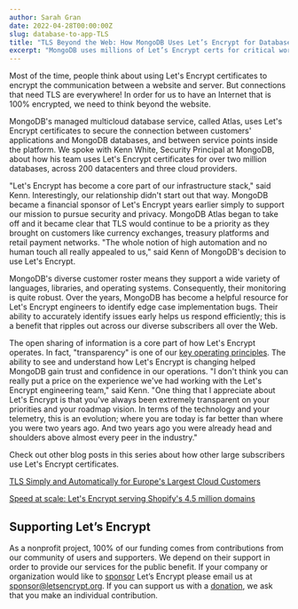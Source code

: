 ```yaml
---
author: Sarah Gran
date: 2022-04-28T00:00:00Z
slug: database-to-app-TLS
title: "TLS Beyond the Web: How MongoDB Uses Let’s Encrypt for Database-to-Application Security"
excerpt: "MongoDB uses millions of Let’s Encrypt certs for critical workloads."
---
```


Most of the time, people think about using Let's Encrypt certificates to encrypt the communication between a website and server. But connections that need TLS are everywhere! In order for us to have an Internet that is 100% encrypted, we need to think beyond the website.

MongoDB's managed multicloud database service, called Atlas, uses Let's Encrypt certificates to secure the connection between customers' applications and MongoDB databases, and between service points inside the platform. We spoke with Kenn White, Security Principal at MongoDB, about how his team uses Let's Encrypt certificates for over two million databases, across 200 datacenters and three cloud providers.

&quot;Let's Encrypt has become a core part of our infrastructure stack,&quot; said Kenn. Interestingly, our relationship didn't start out that way. MongoDB became a financial sponsor of Let's Encrypt years earlier simply to support our mission to pursue security and privacy. MongoDB Atlas began to take off and it became clear that TLS would continue to be a priority as they brought on customers like currency exchanges, treasury platforms and retail payment networks. &quot;The whole notion of high automation and no human touch all really appealed to us,&quot; said Kenn of MongoDB's decision to use Let's Encrypt.

MongoDB's diverse customer roster means they support a wide variety of languages, libraries, and operating systems. Consequently, their monitoring is quite robust. Over the years, MongoDB has become a helpful resource for Let's Encrypt engineers to identify edge case implementation bugs. Their ability to accurately identify issues early helps us respond efficiently; this is a benefit that ripples out across our diverse subscribers all over the Web.

The open sharing of information is a core part of how Let's Encrypt operates. In fact, &quot;transparency&quot; is one of our [key operating principles](/about/). The ability to see and understand how Let's Encrypt is changing helped MongoDB gain trust and confidence in our operations. &quot;I don't think you can really put a price on the experience we've had working with the Let's Encrypt engineering team,&quot; said Kenn. &quot;One thing that I appreciate about Let's Encrypt is that you've always been extremely transparent on your priorities and your roadmap vision. In terms of the technology and your telemetry, this is an evolution; where you are today is far better than where you were two years ago. And two years ago you were already head and shoulders above almost every peer in the industry.&quot;

Check out other blog posts in this series about how other large subscribers use Let's Encrypt certificates.

[TLS Simply and Automatically for Europe's Largest Cloud Customers](/2021/10/28/tls-simply-and-automatically.html)

[Speed at scale: Let's Encrypt serving Shopify's 4.5 million domains](/2021/09/14/speed-at-scale-shopify.html)

## Supporting Let’s Encrypt

As a nonprofit project, 100% of our funding comes from contributions from our community of users and supporters. We depend on their support in order to provide our services for the public benefit. If your
company or organization would like to [sponsor](https://www.abetterinternet.org/sponsor/) Let’s Encrypt please email us at [sponsor@letsencrypt.org](mailto:sponsor@letsencrypt.org). If you can support us with a [donation](/donate/), we ask that you make an individual contribution.
